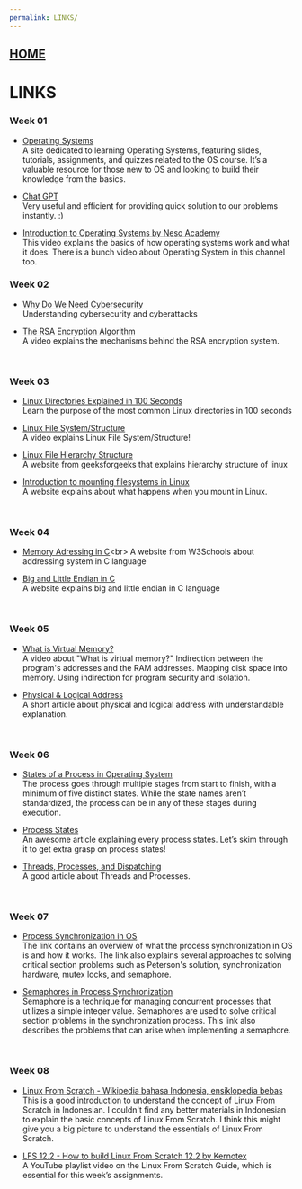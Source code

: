 ```yaml
---
permalink: LINKS/
---
```


## [HOME](../)

# LINKS

### **Week 01**
* [Operating Systems](https://os.vlsm.org/)<br>
  A site dedicated to learning Operating Systems, featuring slides, tutorials, assignments, and quizzes related to the OS course. It’s a valuable resource for those new to OS and looking to build their knowledge from the basics.
  
* [Chat GPT](https://chatgpt.com)<br>
  Very useful and efficient for providing quick solution to our problems instantly. :)
  
* [Introduction to Operating Systems by Neso Academy](https://www.youtube.com/watch?v=vBURTt97EkA&list=PLBlnK6fEyqRiVhbXDGLXDk_OQAeuVcp2O&index=1)<br>
  This video explains the basics of how operating systems work and what it does. There is a bunch video about Operating System in this channel too.
  <br>
  
### **Week 02**
* [Why Do We Need Cybersecurity](https://www.onelogin.com/learn/what-is-cyber-security)<br>
Understanding cybersecurity and cyberattacks

* [The RSA Encryption Algorithm](https://youtu.be/4zahvcJ9glg)<br>
A video explains the mechanisms behind the RSA encryption system.
<br>

### **Week 03**
* [Linux Directories Explained in 100 Seconds](https://www.youtube.com/watch?v=42iQKuQodW4)<br>
Learn the purpose of the most common Linux directories in 100 seconds

* [Linux File System/Structure](https://www.youtube.com/watch?v=HbgzrKJvDRw)<br>
A video explains Linux File System/Structure!

* [Linux File Hierarchy Structure](https://www.geeksforgeeks.org/linux-file-hierarchy-structure/)<br>
A website from geeksforgeeks that explains hierarchy structure of linux

* [Introduction to mounting filesystems in Linux]( https://www.bleepingcomputer.com/tutorials/introduction-to-mounting-filesystems-in-linux/)<br>
A website explains about what happens when you mount in Linux.
<br>

### **Week 04**
* [Memory Adressing in C](https://www.w3schools.com/c/c_memory_address.php#:~:text=When%20a%20variable%20is%20created,stored%20in%20this%20memory%20address.)<br>
A website from W3Schools about addressing system in C language

* [Big and Little Endian in C](https://embetronicx.com/tutorials/p_language/c/little-endian-and-big-endian/)<br>
A website explains big and little endian in C language
<br>

### **Week 05**
* [What is Virtual Memory?](https://www.youtube.com/watch?v=qlH4-oHnBb8)<br>
A video about "What is virtual memory?" Indirection between the program's addresses and the RAM addresses. Mapping disk space into memory. Using indirection for program security and isolation.

* [Physical & Logical Address](https://www.javatpoint.com/os-physical-and-logical-address-space)<br>
A short article about physical and logical address with understandable explanation.
<br>

### **Week 06**
* [States of a Process in Operating System](https://www.geeksforgeeks.org/states-of-a-process-in-operating-systems)<br>
The process goes through multiple stages from start to finish, with a minimum of five distinct states. While the state names aren’t standardized, the process can be in any of these stages during execution.

* [Process States](https://www.javatpoint.com/os-process-states)<br>
An awesome article explaining every process states. Let’s skim through it to get extra grasp on process states!

* [Threads, Processes, and Dispatching](https://web.stanford.edu/~ouster/cgi-bin/cs140-spring14/lecture.php?topic=thread)<br>
A good article about Threads and Processes.
<br>

### **Week 07**
* [Process Synchronization in OS](https://www.scaler.com/topics/operating-system/process-synchronization-in-os/)<br>
The link contains an overview of what the process synchronization in OS is and how it works. The link also explains several approaches to solving critical section problems such as Peterson's solution, synchronization hardware, mutex locks, and semaphore.

* [Semaphores in Process Synchronization](https://www.geeksforgeeks.org/semaphores-in-process-synchronization/)<br>
Semaphore is a technique for managing concurrent processes that utilizes a simple integer value. Semaphores are used to solve critical section problems in the synchronization process. This link also describes the problems that can arise when implementing a semaphore.
<br>

### **Week 08**
* [Linux From Scratch - Wikipedia bahasa Indonesia, ensiklopedia bebas](https://id.wikipedia.org/wiki/Linux_From_Scratch)<br>
This is a good introduction to understand the concept of Linux From Scratch in Indonesian.
I couldn't find any better materials in Indonesian to explain the basic concepts of Linux From Scratch.
I think this might give you a big picture to understand the essentials of Linux From Scratch.

* [LFS 12.2 - How to build Linux From Scratch 12.2 by Kernotex](https://www.youtube.com/playlist?list=PLyc5xVO2uDsDzdT8lkx430hZ-gY69wgS3)<br>
A YouTube playlist video on the Linux From Scratch Guide, which is essential for this week’s assignments.
<br>
